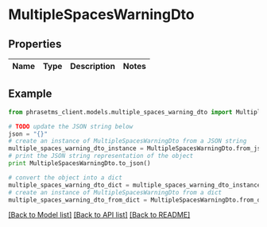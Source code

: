 # MultipleSpacesWarningDto

## Properties

| Name | Type | Description | Notes |
| ---- | ---- | ----------- | ----- |

## Example

```python
from phrasetms_client.models.multiple_spaces_warning_dto import MultipleSpacesWarningDto

# TODO update the JSON string below
json = "{}"
# create an instance of MultipleSpacesWarningDto from a JSON string
multiple_spaces_warning_dto_instance = MultipleSpacesWarningDto.from_json(json)
# print the JSON string representation of the object
print MultipleSpacesWarningDto.to_json()

# convert the object into a dict
multiple_spaces_warning_dto_dict = multiple_spaces_warning_dto_instance.to_dict()
# create an instance of MultipleSpacesWarningDto from a dict
multiple_spaces_warning_dto_from_dict = MultipleSpacesWarningDto.from_dict(multiple_spaces_warning_dto_dict)
```

[[Back to Model list]](../README.md#documentation-for-models) [[Back to API list]](../README.md#documentation-for-api-endpoints) [[Back to README]](../README.md)
